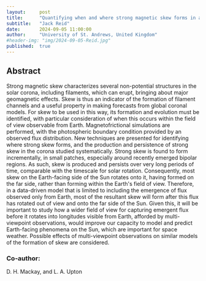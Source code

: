 ```yaml
---
layout:     post
title:      "Quantifying when and where strong magnetic skew forms in a data-driven global model of the solar corona when limited observational data exist"
subtitle:   "Jack Reid"
date:       2024-09-05 11:00:00
author:     "University of St. Andrews, United Kingdom"
#header-img: "img/2024-09-05-Reid.jpg"
published:  true
---
```


## Abstract
Strong magnetic skew characterizes several non-potential structures in the solar corona, including filaments, which can erupt, bringing about major geomagnetic effects. Skew is thus an indicator of the formation of filament channels and a useful property in making forecasts from global coronal models. For skew to be used in this way, its formation and evolution must be identified, with particular consideration of when this occurs within the field of view observable from Earth. Magnetofrictional simulations are performed, with the photospheric boundary condition provided by an observed flux distribution. New techniques are presented for identifying where strong skew forms, and the production and persistence of strong skew in the corona studied systematically. Strong skew is found to form incrementally, in small patches, especially around recently emerged bipolar regions. As such, skew is produced and persists over very long periods of time, comparable with the timescale for solar rotation. Consequently, most skew on the Earth-facing side of the Sun rotates onto it, having formed on the far side, rather than forming within the Earth's field of view. Therefore, in a data-driven model that is limited to including the emergence of flux observed only from Earth, most of the resultant skew will form after this flux has rotated out of view and onto the far side of the Sun. Given this, it will be important to study how a wider field of view for capturing emergent flux before it rotates into longitudes visible from Earth, afforded by multi-viewpoint observations, would improve our capacity to model and predict Earth-facing phenomena on the Sun, which are important for space weather. Possible effects of multi-viewpoint observations on similar models of the formation of skew are considered.

### Co-author:
D. H. Mackay, and L. A. Upton
